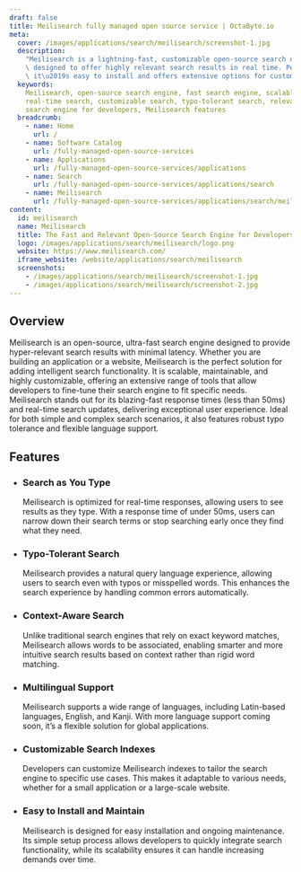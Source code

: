 ```yaml
---
draft: false
title: Meilisearch fully managed open source service | OctaByte.io
meta:
  cover: /images/applications/search/meilisearch/screenshot-1.jpg
  description:
    "Meilisearch is a lightning-fast, customizable open-source search engine\
    \ designed to offer highly relevant search results in real time. Perfect for developers,\
    \ it\u2019s easy to install and offers extensive options for customization."
  keywords:
    Meilisearch, open-source search engine, fast search engine, scalable search,
    real-time search, customizable search, typo-tolerant search, relevant search results,
    search engine for developers, Meilisearch features
  breadcrumb:
    - name: Home
      url: /
    - name: Software Catalog
      url: /fully-managed-open-source-services
    - name: Applications
      url: /fully-managed-open-source-services/applications
    - name: Search
      url: /fully-managed-open-source-services/applications/search
    - name: Meilisearch
      url: /fully-managed-open-source-services/applications/search/meilisearch
content:
  id: meilisearch
  name: Meilisearch
  title: The Fast and Relevant Open-Source Search Engine for Developers
  logo: /images/applications/search/meilisearch/logo.png
  website: https://www.meilisearch.com/
  iframe_website: /website/applications/search/meilisearch
  screenshots:
    - /images/applications/search/meilisearch/screenshot-1.jpg
    - /images/applications/search/meilisearch/screenshot-2.jpg
---
```


## Overview

Meilisearch is an open-source, ultra-fast search engine designed to provide hyper-relevant search results with minimal latency. Whether you are building an application or a website, Meilisearch is the perfect solution for adding intelligent search functionality. It is scalable, maintainable, and highly customizable, offering an extensive range of tools that allow developers to fine-tune their search engine to fit specific needs. Meilisearch stands out for its blazing-fast response times (less than 50ms) and real-time search updates, delivering exceptional user experience. Ideal for both simple and complex search scenarios, it also features robust typo tolerance and flexible language support.

## Features

- ### Search as You Type

  Meilisearch is optimized for real-time responses, allowing users to see results as they type. With a response time of under 50ms, users can narrow down their search terms or stop searching early once they find what they need.

- ### Typo-Tolerant Search

  Meilisearch provides a natural query language experience, allowing users to search even with typos or misspelled words. This enhances the search experience by handling common errors automatically.

- ### Context-Aware Search

  Unlike traditional search engines that rely on exact keyword matches, Meilisearch allows words to be associated, enabling smarter and more intuitive search results based on context rather than rigid word matching.

- ### Multilingual Support

  Meilisearch supports a wide range of languages, including Latin-based languages, English, and Kanji. With more language support coming soon, it’s a flexible solution for global applications.

- ### Customizable Search Indexes

  Developers can customize Meilisearch indexes to tailor the search engine to specific use cases. This makes it adaptable to various needs, whether for a small application or a large-scale website.

- ### Easy to Install and Maintain

  Meilisearch is designed for easy installation and ongoing maintenance. Its simple setup process allows developers to quickly integrate search functionality, while its scalability ensures it can handle increasing demands over time.
